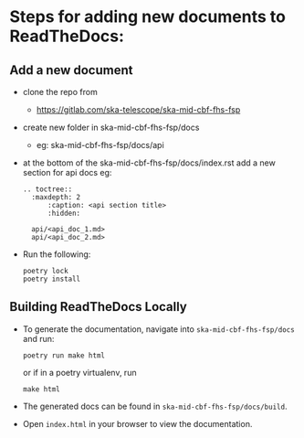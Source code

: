 # Steps for adding new documents to ReadTheDocs:

## Add a new document
- clone the repo from 
	- https://gitlab.com/ska-telescope/ska-mid-cbf-fhs-fsp

- create new folder in ska-mid-cbf-fhs-fsp/docs
    - eg: ska-mid-cbf-fhs-fsp/docs/api

- at the bottom of the ska-mid-cbf-fhs-fsp/docs/index.rst add a new section for api docs eg:

    ```
	.. toctree::
  	  :maxdepth: 2
          :caption: <api section title>
          :hidden:

  	  api/<api_doc_1.md>
  	  api/<api_doc_2.md>
    ```

- Run the following:
    ```
	poetry lock
	poetry install
    ```

## Building ReadTheDocs Locally
- To generate the documentation, navigate into `ska-mid-cbf-fhs-fsp/docs` and run:
    ```
	poetry run make html
    ```

    or if in a poetry virtualenv, run
    ```
	make html
    ```

- The generated docs can be found in `ska-mid-cbf-fhs-fsp/docs/build`.

- Open `index.html` in your browser to view the documentation.
